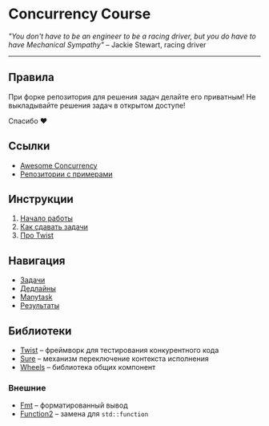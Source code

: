 # Concurrency Course

_"You don't have to be an engineer to be a racing driver, but you do have to have Mechanical Sympathy"_ – Jackie Stewart, racing driver

---

## Правила

При форке репозитория для решения задач делайте его приватным! Не выкладывайте решения задач в открытом доступе!

Спасибо ❤️

## Ссылки

- [Awesome Concurrency](https://gitlab.com/Lipovsky/awesome-concurrency)
- [Репозитории с примерами](https://gitlab.com/l2288)

## Инструкции

1) [Начало работы](docs/setup.md)
2) [Как сдавать задачи](docs/ci.md)
3) [Про Twist](docs/twist.md)

## Навигация

- [Задачи](/tasks)
- [Дедлайны](/deadlines)
- [Manytask](http://concurrency-course.cc/)
- [Результаты](https://docs.google.com/spreadsheets/d/1jwIqnhV3L_q186vciDA0MwO9iam-swf7KnUgaf28aRk/edit?usp=sharing)

## Библиотеки

- [Twist](https://gitlab.com/Lipovsky/twist) – фреймворк для тестирования конкурентного кода
- [Sure](https://gitlab.com/Lipovsky/sure) – механизм переключение контекста исполнения
- [Wheels](https://gitlab.com/Lipovsky/wheels) – библиотека общих компонент

### Внешние

- [Fmt](https://github.com/fmtlib/fmt) – форматированный вывод
- [Function2](https://github.com/Naios/function2) – замена для `std::function`
